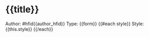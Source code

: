 # {{title}}
Author: #hfid{{author_hfid}}
Type: {{form}}
{{#each style}}
Style: {{this.style}}
{{/each}}